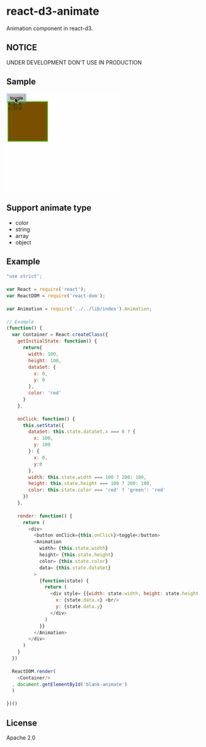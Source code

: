 # react-d3-animate

Animation component in react-d3.

## NOTICE

UNDER DEVELOPMENT DON'T USE IN PRODUCTION

## Sample

<img src="./example/img/sample.gif" width="300"/>

## Support animate type

- color
- string
- array
- object

## Example

```js
"use strict";

var React = require('react');
var ReactDOM = require('react-dom');

var Animation = require('../../lib/index').Animation;

// Example
(function() {
  var Container = React.createClass({
    getInitialState: function() {
      return{
        width: 100,
        height: 100,
        dataSet: {
          x: 0,
          y: 0
        },
        color: 'red'
      }
    },

    onClick: function() {
      this.setState({
        dataSet: this.state.dataSet.x === 0 ? {
          x: 100,
          y: 100
        }: {
          x: 0,
          y:0
        },
        width: this.state.width === 100 ? 200: 100,
        height: this.state.height === 100 ? 200: 100,
        color: this.state.color === 'red' ? 'green': 'red'
      })
    },

    render: function() {
      return (
        <div>
          <button onClick={this.onClick}>toggle</button>
          <Animation
            width= {this.state.width}
            height= {this.state.height}
            color= {this.state.color}
            data= {this.state.dataSet}
          >
            {function(state) {
              return (
                <div style= {{width: state.width, height: state.height, backgroundColor: state.color}}>
                  x: {state.data.x} <br/>
                  y: {state.data.y}
                </div>
              )
            }}
          </Animation>
        </div>
      )
    }
  })

  ReactDOM.render(
    <Container/>
  , document.getElementById('blank-animate')
  )

})()
```

## License

Apache 2.0
